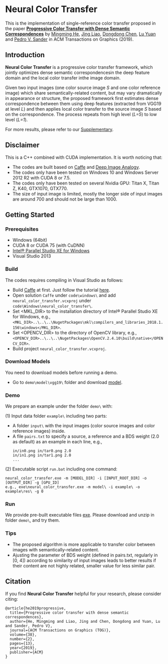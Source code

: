 # Neural Color Transfer

This is the implementation of single-reference color transfer proposed in the paper [**Progressive Color Transfer with Dense Semantic Correspondences**](https://arxiv.org/abs/1807.06587) by [Mingming He](http://mingminghe.com/), [Jing Liao](https://liaojing.github.io/html/index.html), [Dongdong Chen](http://www.dongdongchen.bid/), [Lu Yuan](http://www.lyuan.org/) and [Pedro V. Sander](http://www.cse.ust.hk/~psander/) in ACM Transactions on Graphics (2019).


## Introduction

**Neural Color Transfer** is a progressive color transfer framework, which jointly optimizes dense semantic correspondencesin the deep feature domain and the local color transfer inthe image domain.

Given two input images (one color source image *S* and one color reference image) which share semantically-related content, but may vary dramatically in appearance or structure, the proposed framework first estimates dense correspondence between them using deep features (extracted from VGG19 at level *L*) and then applies local color transfer to the source image *S* based on the correspondence. The process repeats from high level (*L=5*) to low level (*L=1*).

For more results, please refer to our [Supplementary](http://mingminghe.com/neural_color_transfer/comparison.html).


## Disclaimer

This is a C++ combined with CUDA implementation. It is worth noticing that:
- The codes are built based on [Caffe](https://github.com/Microsoft/caffe) and [Deep Image Analogy](https://github.com/msracver/Deep-Image-Analogy).
- The codes only have been tested on Windows 10 and Windows Server 2012 R2 with CUDA 8 or 7.5.
- The codes only have been tested on several Nvidia GPU: Titan X, Titan Z, K40, GTX1070, GTX770.
- The size of input image is limited, mostly the longer side of input images are around 700 and should not be large than 1000.


## Getting Started

### Prerequisites
- Windows (64bit)
- CUDA 8 or CUDA 75 (with CuDNN)
- [Intel® Parallel Studio XE for Windows](https://software.intel.com/en-us/parallel-studio-xe/choose-download/free-trial-cluster-windows-c-fortran)
- Visual Studio 2013

### Build
The codes requires compiling in Visual Studio as follows:
- Build [Caffe](http://caffe.berkeleyvision.org/) at first. Just follow the tutorial [here](https://github.com/Microsoft/caffe).
- Open solution ```Caffe``` under ```code\windows\``` and add ```neural_color_transfer.vcxproj``` under ```code\Windows\neural_color_transfer\```.
- Set <MKL_DIR> to the installation directory of Intel® Parallel Studio XE for Windows, e.g., ```<MKL_DIR>..\..\..\NugetPackages\mkl\compilers_and_libraries_2018.1.156\windows</MKL_DIR>```.
- Set <OPENCV_DIR> to the directory of OpenCV library, e.g., ```<OPENCV_DIR>..\..\..\NugetPackages\OpenCV.2.4.10\build\native</OPENCV_DIR>```.
- Build project ```neural_color_transfer.vcxproj```.

### Download Models
You need to download models before running a demo.
- Go to ```demo\model\vgg19\``` folder and download [model]( 
  http://www.robots.ox.ac.uk/~vgg/software/very_deep/caffe/VGG_ILSVRC_19_layers.caffemodel).

### Demo
We prepare an example under the folder ```demo\``` with:

(1) Input data folder ```example\``` including two parts:
- A folder ```input\``` with the input images (color source images and color reference images) inside.
- A file ```pairs.txt``` to specify a source, a reference and a BDS weight (2.0 as default) as an example in each line, e.g., 
  ```
  in/in0.png in/tar0.png 2.0
  in/in1.png in/tar1.png 2.0
  ...
  ```

(2) Executable script ```run.bat``` including one command:
  ```
  neural_color_transfer.exe -m [MODEL_DIR] -i [INPUT_ROOT_DIR] -o [OUTPUT_DIR] -g [GPU_ID]
  e.g., exe\neural_color_transfer.exe -m model\ -i example\ -o example\res\ -g 0
  ```  

### Run
We provide pre-built executable files [exe](https://drive.google.com/file/d/1r7zfDIU_S99hmWKpNXLxMDH-3iuCLSoQ/view?usp=sharing). Please download and unzip in folder ```demo\```, and try them.

### Tips
- The proposed algorithm is more applicable to transfer color between images with semantically-related content.
- Ajusting the parameter of BDS weight (defined in pairs.txt, regularly in [0, 4]) according to similarity of input images leads to better results if their content are not highly related, smaller value for less similar pair.


## Citation
If you find **Neural Color Transfer** helpful for your research, please consider citing:
```
@article{he2019progressive,
  title={Progressive color transfer with dense semantic correspondences},
  author={He, Mingming and Liao, Jing and Chen, Dongdong and Yuan, Lu and Sander, Pedro V},
  journal={ACM Transactions on Graphics (TOG)},
  volume={38},
  number={2},
  pages={13},
  year={2019},
  publisher={ACM}
}
```
